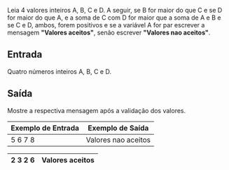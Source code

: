 Leia 4 valores inteiros A, B, C e D. A seguir, se B for maior do que C e se D for maior do que A, e a soma de C com D for maior que a soma de A e B e se C e D, ambos, forem positivos e se a variável A for par escrever a mensagem **"Valores aceitos"**, senão escrever **"Valores nao aceitos"**.

## **Entrada**

Quatro números inteiros A, B, C e D.

## **Saída**

Mostre a respectiva mensagem após a validação dos valores.

| **Exemplo de Entrada** | **Exemplo de Saída** |
| --- | --- |
| 5 6 7 8 | Valores nao aceitos |

| 2 3 2 6 | Valores aceitos |
| --- | --- |